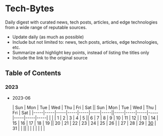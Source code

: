 # Tech-Bytes

Daily digest with curated news, tech posts, articles, and edge technologies from a wide range of reputable sources.

- Update daily (as much as possible)
- Include but not limited to: news, tech posts, articles, edge technologies, etc.
- Summarize and highlight key points, instead of listing the titles only
- Include the link to the original source

## Table of Contents

### 2023

- 2023-06

    | Sun | Mon | Tue | Wed | Thu | Fri | Sat || Sun | Mon | Tue | Wed | Thu | Fri | Sat |
    |-----|-----|-----|-----|-----|-----|-----||-----|-----|-----|-----|-----|-----|-----|
    |     |     |  1  |  2  |  3  |  4  |  5  ||  6  |  7  |  8  |  9  | 10  | 11  | 12  |
    | 13  | 14  | 15  | 16  | 17  | 18  | 19  || 20  | 21  | 22  | 23  | 24  | 25  | 26  |
    | 27  | 28  | 29  | [30][1]  | 31  |     |     ||     |     |     |     |     |     |     |

[1]: posts/2023/2023-06-30.md
